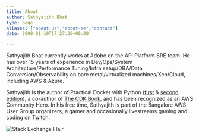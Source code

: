 ```yaml
---
title: About
author: Sathyajith Bhat
type: page
aliases: ["about-us","about-me","contact"]
date: 2008-01-10T17:27:36+00:00

---
```

Sathyajith Bhat currently works at Adobe on the API Platform SRE team. He has over 15 years of experience in Dev/Ops/System Architecture/Performance Tuning/Infra setup/DBA/Data Conversion/Observability on bare metal/virtualized machines/Xen/Cloud, including AWS & Azure. 

Sathyajith is the author of Practical Docker with Python ([first](https://amzn.to/3B9pQaz) & [second edition](https://amzn.to/3B9pQaz)), a co-author of [The CDK Book](https://www.thecdkbook.com/), and has been recognized as an AWS Community Hero. In his free time, Sathyajith is part of the Bangalore AWS User Group organizers, a gamer and occasionally livestreams gaming and coding on [Twitch](https://www.twitch.tv/sathyabhat).

![Stack Exchange Flair](https://stackexchange.com/users/flair/33230.png)
